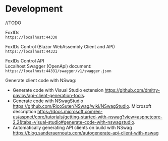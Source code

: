 # Development
//TODO
 
FoxIDs  
`https://localhost:44330`

FoxIDs Control (Blazor WebAssembly Client and API)  
`https://localhost:44331`


FoxIDs Control API  
Localhost Swagger (OpenApi) document: `https://localhost:44331/swagger/v1/swagger.json`

Generate client code with NSwag:
- Generate code with Visual Studio extension https://github.com/dmitry-pavlov/api-client-generation-tools.
- Generate code with NSwagStudio https://github.com/RicoSuter/NSwag/wiki/NSwagStudio. Microsoft description https://docs.microsoft.com/en-us/aspnet/core/tutorials/getting-started-with-nswag?view=aspnetcore-2.2&tabs=visual-studio#generate-code-with-nswagstudio.
- Automatically generating API clients on build with NSwag https://blog.sanderaernouts.com/autogenerate-api-client-with-nswag

